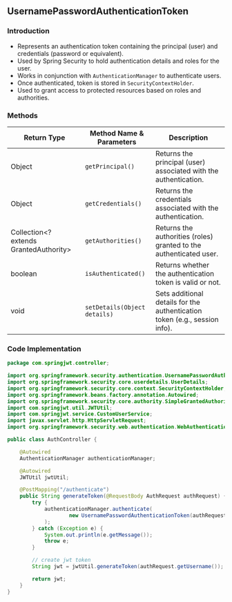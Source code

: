 ## UsernamePasswordAuthenticationToken

### Introduction
- Represents an authentication token containing the principal (user) and credentials (password or equivalent).
- Used by Spring Security to hold authentication details and roles for the user.
- Works in conjunction with `AuthenticationManager` to authenticate users.
- Once authenticated, token is stored in `SecurityContextHolder`.
- Used to grant access to protected resources based on roles and authorities.

### Methods

| Return Type | Method Name & Parameters                                           | Description                                                                 |
|-------------|--------------------------------------------------------------------|-----------------------------------------------------------------------------|
| Object      | `getPrincipal()`                                                   | Returns the principal (user) associated with the authentication.           |
| Object      | `getCredentials()`                                                 | Returns the credentials associated with the authentication.                 |
| Collection<? extends GrantedAuthority> | `getAuthorities()`                                       | Returns the authorities (roles) granted to the authenticated user.        |
| boolean     | `isAuthenticated()`                                                | Returns whether the authentication token is valid or not.                  |
| void        | `setDetails(Object details)`                                       | Sets additional details for the authentication token (e.g., session info). |

### Code Implementation

```java
package com.springjwt.controller;

import org.springframework.security.authentication.UsernamePasswordAuthenticationToken;
import org.springframework.security.core.userdetails.UserDetails;
import org.springframework.security.core.context.SecurityContextHolder;
import org.springframework.beans.factory.annotation.Autowired;
import org.springframework.security.core.authority.SimpleGrantedAuthority;
import com.springjwt.util.JWTUtil;
import com.springjwt.service.CustomUserService;
import javax.servlet.http.HttpServletRequest;
import org.springframework.security.web.authentication.WebAuthenticationDetailsSource;

public class AuthController {

    @Autowired
    AuthenticationManager authenticationManager;

    @Autowired
    JWTUtil jwtUtil;

    @PostMapping("/authenticate")
    public String generateToken(@RequestBody AuthRequest authRequest) {
        try {
            authenticationManager.authenticate(
                    new UsernamePasswordAuthenticationToken(authRequest.getUsername(), authRequest.getPassword())
            );
        } catch (Exception e) {
            System.out.println(e.getMessage());
            throw e;
        }

        // create jwt token
        String jwt = jwtUtil.generateToken(authRequest.getUsername());

        return jwt;
    }
}
```